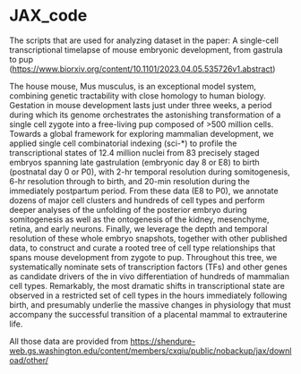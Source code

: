 # JAX_code
The scripts that are used for analyzing dataset in the paper: A single-cell transcriptional timelapse of mouse embryonic development, from gastrula to pup (https://www.biorxiv.org/content/10.1101/2023.04.05.535726v1.abstract)

The house mouse, Mus musculus, is an exceptional model system, combining genetic tractability with close homology to human biology. Gestation in mouse development lasts just under three weeks, a period during which its genome orchestrates the astonishing transformation of a single cell zygote into a free-living pup composed of >500 million cells. Towards a global framework for exploring mammalian development, we applied single cell combinatorial indexing (sci-*) to profile the transcriptional states of 12.4 million nuclei from 83 precisely staged embryos spanning late gastrulation (embryonic day 8 or E8) to birth (postnatal day 0 or P0), with 2-hr temporal resolution during somitogenesis, 6-hr resolution through to birth, and 20-min resolution during the immediately postpartum period. From these data (E8 to P0), we annotate dozens of major cell clusters and hundreds of cell types and perform deeper analyses of the unfolding of the posterior embryo during somitogenesis as well as the ontogenesis of the kidney, mesenchyme, retina, and early neurons. Finally, we leverage the depth and temporal resolution of these whole embryo snapshots, together with other published data, to construct and curate a rooted tree of cell type relationships that spans mouse development from zygote to pup. Throughout this tree, we systematically nominate sets of transcription factors (TFs) and other genes as candidate drivers of the in vivo differentiation of hundreds of mammalian cell types. Remarkably, the most dramatic shifts in transcriptional state are observed in a restricted set of cell types in the hours immediately following birth, and presumably underlie the massive changes in physiology that must accompany the successful transition of a placental mammal to extrauterine life.

All those data are provided from https://shendure-web.gs.washington.edu/content/members/cxqiu/public/nobackup/jax/download/other/
